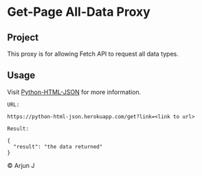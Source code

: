 # Get-Page All-Data Proxy
## Project
This proxy is for allowing Fetch API to request all data types.

## Usage

Visit [Python-HTML-JSON](https://python-html-json.herokuapp.com) for more information.
```
URL:

https://python-html-json.herokuapp.com/get?link=<link to url>

Result:

{
  "result": "the data returned"
}
```

&copy; Arjun J
